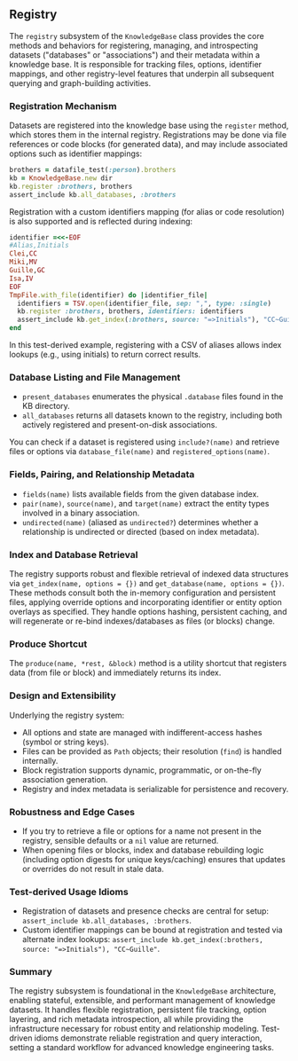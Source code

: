 ## Registry

The `registry` subsystem of the `KnowledgeBase` class provides the core methods and behaviors for registering, managing, and introspecting datasets ("databases" or "associations") and their metadata within a knowledge base. It is responsible for tracking files, options, identifier mappings, and other registry-level features that underpin all subsequent querying and graph-building activities.

### Registration Mechanism

Datasets are registered into the knowledge base using the `register` method, which stores them in the internal registry. Registrations may be done via file references or code blocks (for generated data), and may include associated options such as identifier mappings:

```ruby
brothers = datafile_test(:person).brothers
kb = KnowledgeBase.new dir
kb.register :brothers, brothers
assert_include kb.all_databases, :brothers
```

Registration with a custom identifiers mapping (for alias or code resolution) is also supported and is reflected during indexing:

```ruby
identifier =<<-EOF
#Alias,Initials
Clei,CC
Miki,MV
Guille,GC
Isa,IV
EOF
TmpFile.with_file(identifier) do |identifier_file|
  identifiers = TSV.open(identifier_file, sep: ",", type: :single)
  kb.register :brothers, brothers, identifiers: identifiers
  assert_include kb.get_index(:brothers, source: "=>Initials"), "CC~Guille"
end
```

In this test-derived example, registering with a CSV of aliases allows index lookups (e.g., using initials) to return correct results.

### Database Listing and File Management

- `present_databases` enumerates the physical `.database` files found in the KB directory.
- `all_databases` returns all datasets known to the registry, including both actively registered and present-on-disk associations.

You can check if a dataset is registered using `include?(name)` and retrieve files or options via `database_file(name)` and `registered_options(name)`.

### Fields, Pairing, and Relationship Metadata

- `fields(name)` lists available fields from the given database index.
- `pair(name)`, `source(name)`, and `target(name)` extract the entity types involved in a binary association.
- `undirected(name)` (aliased as `undirected?`) determines whether a relationship is undirected or directed (based on index metadata).

### Index and Database Retrieval

The registry supports robust and flexible retrieval of indexed data structures via `get_index(name, options = {})` and `get_database(name, options = {})`. These methods consult both the in-memory configuration and persistent files, applying override options and incorporating identifier or entity option overlays as specified. They handle options hashing, persistent caching, and will regenerate or re-bind indexes/databases as files (or blocks) change.

### Produce Shortcut

The `produce(name, *rest, &block)` method is a utility shortcut that registers data (from file or block) and immediately returns its index.

### Design and Extensibility

Underlying the registry system:
- All options and state are managed with indifferent-access hashes (symbol or string keys).
- Files can be provided as `Path` objects; their resolution (`find`) is handled internally.
- Block registration supports dynamic, programmatic, or on-the-fly association generation.
- Registry and index metadata is serializable for persistence and recovery.

### Robustness and Edge Cases

- If you try to retrieve a file or options for a name not present in the registry, sensible defaults or a `nil` value are returned.
- When opening files or blocks, index and database rebuilding logic (including option digests for unique keys/caching) ensures that updates or overrides do not result in stale data.

### Test-derived Usage Idioms

- Registration of datasets and presence checks are central for setup: `assert_include kb.all_databases, :brothers`.
- Custom identifier mappings can be bound at registration and tested via alternate index lookups: `assert_include kb.get_index(:brothers, source: "=>Initials"), "CC~Guille"`.

### Summary

The registry subsystem is foundational in the `KnowledgeBase` architecture, enabling stateful, extensible, and performant management of knowledge datasets. It handles flexible registration, persistent file tracking, option layering, and rich metadata introspection, all while providing the infrastructure necessary for robust entity and relationship modeling. Test-driven idioms demonstrate reliable registration and query interaction, setting a standard workflow for advanced knowledge engineering tasks.